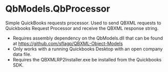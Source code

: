 # QbModels.QbProcessor

Simple QuickBooks requests processor.  Used to send QBXML requests to Quickbooks Request Processor and receive the QBXML response string.

 - Requires assembly dependency on the QbModels.dll that can be found at https://github.com/sflagp/QBXML-Object-Models
 - Only works with a running Quickbooks Desktop with an open company data file.  
 - Requires the QBXMLRP2Installer.exe be installed from the Quickbooks SDK.
